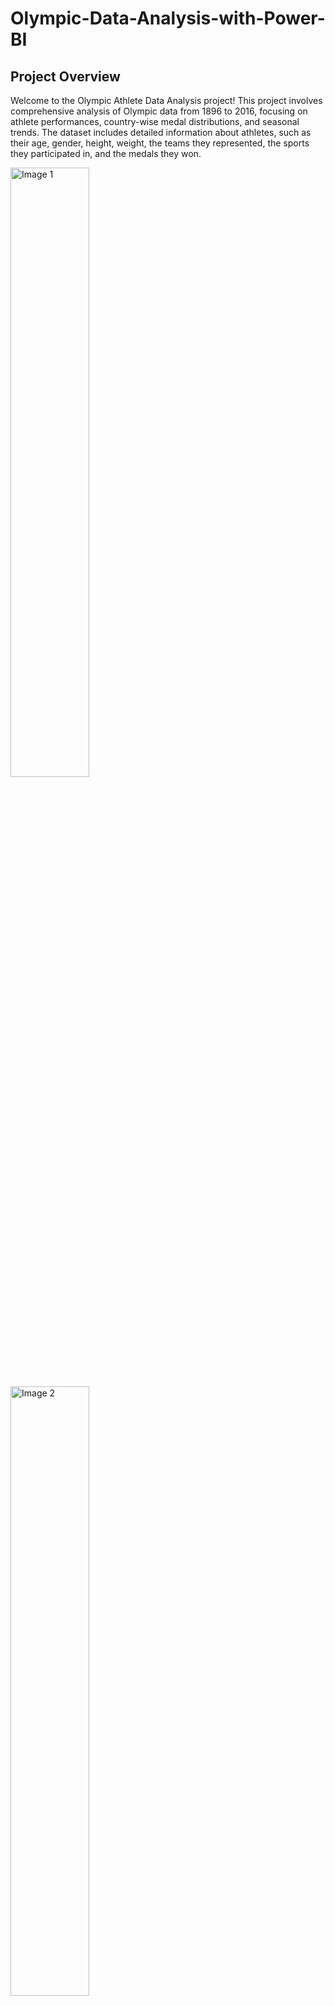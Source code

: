 # Olympic-Data-Analysis-with-Power-BI
## Project Overview
Welcome to the Olympic Athlete Data Analysis project! This project involves comprehensive analysis of Olympic data from 1896 to 2016, focusing on athlete performances, country-wise medal distributions, and seasonal trends. The dataset includes detailed information about athletes, such as their age, gender, height, weight, the teams they represented, the sports they participated in, and the medals they won.
<p align="left">

<img src="https://github.com/Pravin770/Olympic-Data-Analysis-with-Power-BI/assets/56891610/307c3321-02c6-4937-bca2-6e2ddc9ad9d6" alt="Image 1" width=50% height=50%>
<img src="https://github.com/Pravin770/Olympic-Data-Analysis-with-Power-BI/assets/56891610/873e4f08-b35b-45bf-af65-9789f815d3ae" alt="Image 2" width=50% height=50%>

</p>
![image](https://github.com/Pravin770/Olympic-Data-Analysis-with-Power-BI/assets/56891610/873e4f08-b35b-45bf-af65-9789f815d3ae)

<p align="left">
  <img src="https://github.com/Pravin770/Olympic-Data-Analysis-with-Power-BI/assets/56891610/307c3321-02c6-4937-bca2-6e2ddc9ad9d6" alt="Image 1" width="50%" height="50%">
  <img src="https://github.com/Pravin770/Olympic-Data-Analysis-with-Power-BI/assets/56891610/873e4f08-b35b-45bf-af65-9789f815d3ae" alt="Image 2" width="50%" height="50%">
</p>

## Key Features:
### Data Exploration and Cleaning:

Analysis of data discrepancies and cleaning of incorrect values, such as height, age, and Olympic year.
Handling of missing values and standardizing the dataset for consistency.
### Descriptive Analysis:

Summarizing key statistics and trends in the dataset.
Visualizing the number of participants, medals won, and events across different Olympic seasons.
### Medal Analysis:

Evaluating the distribution of medals by country, sport, and gender.
Identifying top-performing countries and athletes.
### Athlete Performance Tracking:

Detailed analysis of individual athlete performance, including the number of Olympic seasons played and medals won.
Visualization of medal distribution by sport for individual athletes.
### Temporal Trends:

Tracking the growth of Olympic events and athlete participation over time.
Analyzing the seasonal trends in medal distributions between Summer and Winter Olympics.
### Paris 2024 Predictions:

Predicting the number of participants and medals expected to be won by each country and sport in the Paris Olympics 2024, which are expected to start in July.
Providing insights into potential top performers and emerging trends for the upcoming Olympics.
